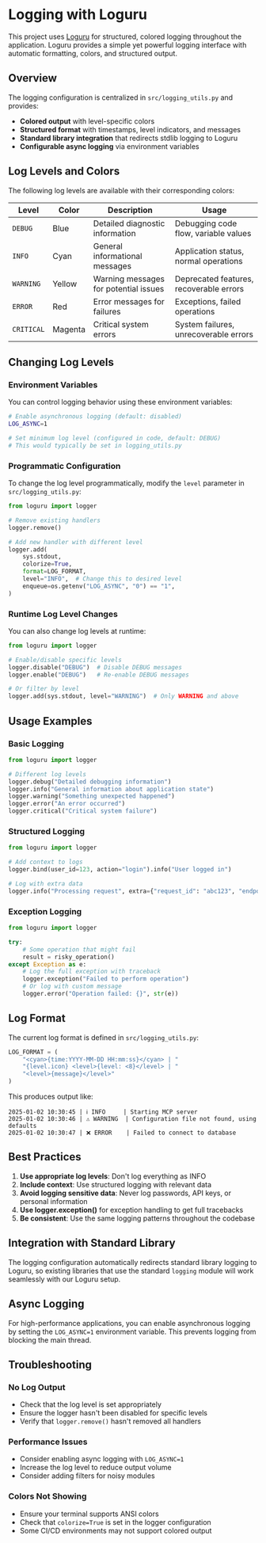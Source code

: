 # Logging with Loguru

This project uses [Loguru](https://loguru.readthedocs.io/) for structured, colored logging throughout the application. Loguru provides a simple yet powerful logging interface with automatic formatting, colors, and structured output.

## Overview

The logging configuration is centralized in `src/logging_utils.py` and provides:
- **Colored output** with level-specific colors
- **Structured format** with timestamps, level indicators, and messages
- **Standard library integration** that redirects stdlib logging to Loguru
- **Configurable async logging** via environment variables

## Log Levels and Colors

The following log levels are available with their corresponding colors:

| Level | Color | Description | Usage |
|-------|-------|-------------|-------|
| `DEBUG` | Blue | Detailed diagnostic information | Debugging code flow, variable values |
| `INFO` | Cyan | General informational messages | Application status, normal operations |
| `WARNING` | Yellow | Warning messages for potential issues | Deprecated features, recoverable errors |
| `ERROR` | Red | Error messages for failures | Exceptions, failed operations |
| `CRITICAL` | Magenta | Critical system errors | System failures, unrecoverable errors |

## Changing Log Levels

### Environment Variables

You can control logging behavior using these environment variables:

```bash
# Enable asynchronous logging (default: disabled)
LOG_ASYNC=1

# Set minimum log level (configured in code, default: DEBUG)
# This would typically be set in logging_utils.py
```

### Programmatic Configuration

To change the log level programmatically, modify the `level` parameter in `src/logging_utils.py`:

```python
from loguru import logger

# Remove existing handlers
logger.remove()

# Add new handler with different level
logger.add(
    sys.stdout,
    colorize=True,
    format=LOG_FORMAT,
    level="INFO",  # Change this to desired level
    enqueue=os.getenv("LOG_ASYNC", "0") == "1",
)
```

### Runtime Log Level Changes

You can also change log levels at runtime:

```python
from loguru import logger

# Enable/disable specific levels
logger.disable("DEBUG")  # Disable DEBUG messages
logger.enable("DEBUG")   # Re-enable DEBUG messages

# Or filter by level
logger.add(sys.stdout, level="WARNING")  # Only WARNING and above
```

## Usage Examples

### Basic Logging

```python
from loguru import logger

# Different log levels
logger.debug("Detailed debugging information")
logger.info("General information about application state")
logger.warning("Something unexpected happened")
logger.error("An error occurred")
logger.critical("Critical system failure")
```

### Structured Logging

```python
from loguru import logger

# Add context to logs
logger.bind(user_id=123, action="login").info("User logged in")

# Log with extra data
logger.info("Processing request", extra={"request_id": "abc123", "endpoint": "/api/memories"})
```

### Exception Logging

```python
from loguru import logger

try:
    # Some operation that might fail
    result = risky_operation()
except Exception as e:
    # Log the full exception with traceback
    logger.exception("Failed to perform operation")
    # Or log with custom message
    logger.error("Operation failed: {}", str(e))
```

## Log Format

The current log format is defined in `src/logging_utils.py`:

```python
LOG_FORMAT = (
    "<cyan>{time:YYYY-MM-DD HH:mm:ss}</cyan> | "
    "{level.icon} <level>{level: <8}</level> | "
    "<level>{message}</level>"
)
```

This produces output like:
```
2025-01-02 10:30:45 | ℹ️ INFO     | Starting MCP server
2025-01-02 10:30:46 | ⚠️ WARNING  | Configuration file not found, using defaults
2025-01-02 10:30:47 | ❌ ERROR    | Failed to connect to database
```

## Best Practices

1. **Use appropriate log levels**: Don't log everything as INFO
2. **Include context**: Use structured logging with relevant data
3. **Avoid logging sensitive data**: Never log passwords, API keys, or personal information
4. **Use logger.exception()** for exception handling to get full tracebacks
5. **Be consistent**: Use the same logging patterns throughout the codebase

## Integration with Standard Library

The logging configuration automatically redirects standard library logging to Loguru, so existing libraries that use the standard `logging` module will work seamlessly with our Loguru setup.

## Async Logging

For high-performance applications, you can enable asynchronous logging by setting the `LOG_ASYNC=1` environment variable. This prevents logging from blocking the main thread.

## Troubleshooting

### No Log Output
- Check that the log level is set appropriately
- Ensure the logger hasn't been disabled for specific levels
- Verify that `logger.remove()` hasn't removed all handlers

### Performance Issues
- Consider enabling async logging with `LOG_ASYNC=1`
- Increase the log level to reduce output volume
- Consider adding filters for noisy modules

### Colors Not Showing
- Ensure your terminal supports ANSI colors
- Check that `colorize=True` is set in the logger configuration
- Some CI/CD environments may not support colored output
